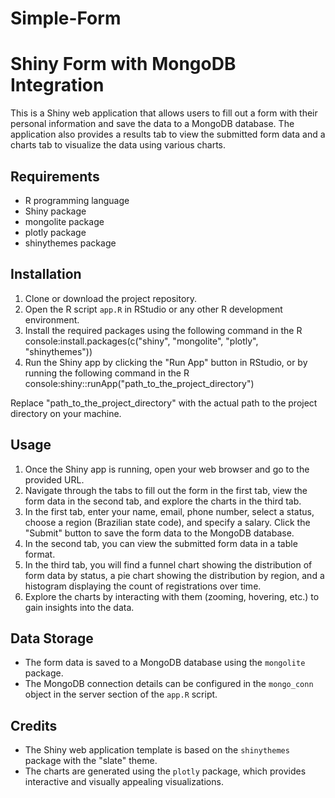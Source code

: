 # Simple-Form
# Shiny Form with MongoDB Integration

This is a Shiny web application that allows users to fill out a form with their personal information and save the data to a MongoDB database. The application also provides a results tab to view the submitted form data and a charts tab to visualize the data using various charts.

## Requirements

- R programming language
- Shiny package
- mongolite package
- plotly package
- shinythemes package

## Installation

1. Clone or download the project repository.
2. Open the R script `app.R` in RStudio or any other R development environment.
3. Install the required packages using the following command in the R console:install.packages(c("shiny", "mongolite", "plotly", "shinythemes"))
5. Run the Shiny app by clicking the "Run App" button in RStudio, or by running the following command in the R console:shiny::runApp("path_to_the_project_directory")

Replace "path_to_the_project_directory" with the actual path to the project directory on your machine.

## Usage

1. Once the Shiny app is running, open your web browser and go to the provided URL.
2. Navigate through the tabs to fill out the form in the first tab, view the form data in the second tab, and explore the charts in the third tab.
3. In the first tab, enter your name, email, phone number, select a status, choose a region (Brazilian state code), and specify a salary. Click the "Submit" button to save the form data to the MongoDB database.
4. In the second tab, you can view the submitted form data in a table format.
5. In the third tab, you will find a funnel chart showing the distribution of form data by status, a pie chart showing the distribution by region, and a histogram displaying the count of registrations over time.
6. Explore the charts by interacting with them (zooming, hovering, etc.) to gain insights into the data.

## Data Storage

- The form data is saved to a MongoDB database using the `mongolite` package.
- The MongoDB connection details can be configured in the `mongo_conn` object in the server section of the `app.R` script.

## Credits

- The Shiny web application template is based on the `shinythemes` package with the "slate" theme.
- The charts are generated using the `plotly` package, which provides interactive and visually appealing visualizations.



